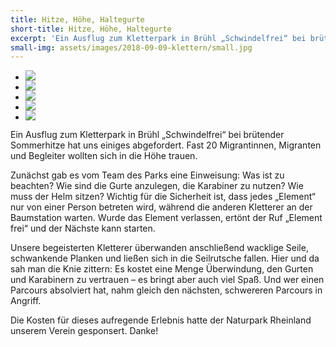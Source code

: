 ```yaml
---
title: Hitze, Höhe, Haltegurte
short-title: Hitze, Höhe, Haltegurte
excerpt: 'Ein Ausflug zum Kletterpark in Brühl „Schwindelfrei“ bei brütender Sommerhitze hat uns einiges abgefordert.'
small-img: assets/images/2018-09-09-klettern/small.jpg
---
```


<section class="rollon_view"> 
	<ul class="rollon_container"> 
		<li class="rollon_item"> 
		<div class="small-img"> 
		<img src="{{site.url }}assets/images/2018-09-09-klettern/klettern0.jpg"
        class="lightbox"/> </div> 
		</li>
		<li class="rollon_item"> 
		<div class="small-img"> 
		<img src="{{site.url }}assets/images/2018-09-09-klettern/klettern1.jpg"
        class="lightbox"/> </div> 
		</li>
		<li class="rollon_item"> 
		<div class="small-img"> 
		<img src="{{site.url }}assets/images/2018-09-09-klettern/klettern2.jpg"
        class="lightbox"/> </div> 
		</li>
		<li class="rollon_item"> 
		<div class="small-img"> 
		<img src="{{site.url }}assets/images/2018-09-09-klettern/klettern3.jpg"
        class="lightbox"/> </div> 
		</li>
		<li class="rollon_item"> 
		<div class="small-img"> 
		<img src="{{site.url }}assets/images/2018-09-09-klettern/klettern4.jpg"
        class="lightbox"/> </div> 
		</li>
	</ul>
</section>


Ein Ausflug zum Kletterpark in Brühl „Schwindelfrei“ bei brütender
Sommerhitze hat uns einiges abgefordert. Fast 20 Migrantinnen,
Migranten und Begleiter wollten sich in die Höhe trauen. 

Zunächst gab
es vom Team des Parks eine Einweisung: Was ist zu beachten? Wie sind
die Gurte anzulegen, die Karabiner zu nutzen? Wie muss der Helm
sitzen? Wichtig für die Sicherheit ist, dass jedes „Element“ nur von
einer Person betreten wird, während die anderen Kletterer an der
Baumstation warten. Wurde das Element verlassen, ertönt der Ruf
„Element frei“ und der Nächste kann starten. 

Unsere begeisterten
Kletterer überwanden anschließend wacklige Seile, schwankende Planken
und ließen sich in die Seilrutsche fallen. Hier und da sah man die
Knie zittern: Es kostet eine Menge Überwindung, den Gurten und
Karabinern zu vertrauen – es bringt aber auch viel Spaß. Und wer einen
Parcours absolviert hat, nahm gleich den nächsten, schwereren Parcours
in Angriff. 

Die Kosten für dieses aufregende Erlebnis hatte der
Naturpark Rheinland unserem Verein gesponsert. Danke!
